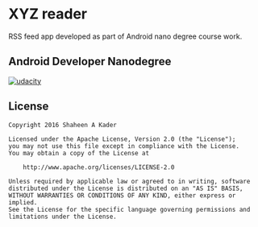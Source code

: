 # XYZ reader

RSS feed app developed as part of Android nano degree course work. 

## Android Developer Nanodegree
[![udacity][1]][2]

[1]: ../master/nanodegree-logo.png
[2]: https://www.udacity.com/course/android-developer-nanodegree--nd801

## License

    Copyright 2016 Shaheen A Kader

    Licensed under the Apache License, Version 2.0 (the "License");
    you may not use this file except in compliance with the License.
    You may obtain a copy of the License at

        http://www.apache.org/licenses/LICENSE-2.0

    Unless required by applicable law or agreed to in writing, software
    distributed under the License is distributed on an "AS IS" BASIS,
    WITHOUT WARRANTIES OR CONDITIONS OF ANY KIND, either express or implied.
    See the License for the specific language governing permissions and
    limitations under the License.
